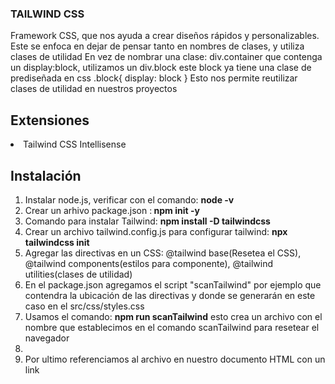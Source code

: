 <div aling="center">
<h3>TAILWIND CSS</h3>
</div>
<p>Framework CSS, que nos ayuda a crear diseños rápidos y personalizables.
Este se enfoca en dejar de pensar tanto en nombres de clases, y utiliza clases de utilidad
En vez de nombrar una clase: div.container que contenga un display:block, utilizamos un div.block este block ya tiene una clase de prediseñada en css .block{ display: block }
Esto nos permite reutilizar clases de utilidad en nuestros proyectos</p>

## Extensiones

<li>Tailwind CSS Intellisense</li>

## Instalación
<ol>
    <li>Instalar node.js, verificar con el comando: <b>node -v</b></li>
    <li>Crear un arhivo package.json :<b> npm init -y </b></li>
    <li>Comando para instalar Tailwind: <b>npm install -D tailwindcss</b></li>
    <li>Crear un archivo tailwind.config.js para configurar tailwind: <b>npx tailwindcss init</b></li>
    <li>Agregar las directivas en un CSS: @tailwind base(Resetea el CSS), @tailwind components(estilos para componente), @tailwind utilities(clases de utilidad)</li>
    <li>En el package.json agregamos el script "scanTailwind" por ejemplo que contendra la ubicación de las directivas y donde se generarán en este caso en el src/css/styles.css</li>
    <li>Usamos el comando: <b>npm run scanTailwind</b> esto crea un archivo con el nombre que establecimos en el comando scanTailwind para resetear el navegador</li>
    <li>
    <li>Por ultimo referenciamos al archivo en nuestro documento HTML con un link</li>
</ol>
